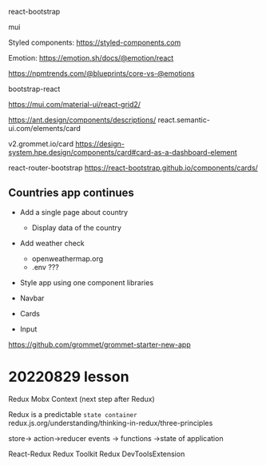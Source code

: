 react-bootstrap

mui

Styled components:
https://styled-components.com

Emotion:
https://emotion.sh/docs/@emotion/react

https://npmtrends.com/@blueprints/core-vs-@emotions

bootstrap-react

https://mui.com/material-ui/react-grid2/

https://ant.design/components/descriptions/
react.semantic-ui.com/elements/card

v2.grommet.io/card
https://design-system.hpe.design/components/card#card-as-a-dashboard-element

react-router-bootstrap
https://react-bootstrap.github.io/components/cards/

## Countries app continues

- Add a single page about country

  - Display data of the country

- Add weather check

  - openweathermap.org
  - .env ???

- Style app using one component libraries
- Navbar
- Cards
- Input

https://github.com/grommet/grommet-starter-new-app

# 20220829 lesson

Redux
Mobx
Context (next step after Redux)

Redux is a predictable `state container`
redux.js.org/understanding/thinking-in-redux/three-principles

store-> action->reducer
events -> functions ->state of application

React-Redux
Redux Toolkit
Redux DevToolsExtension
